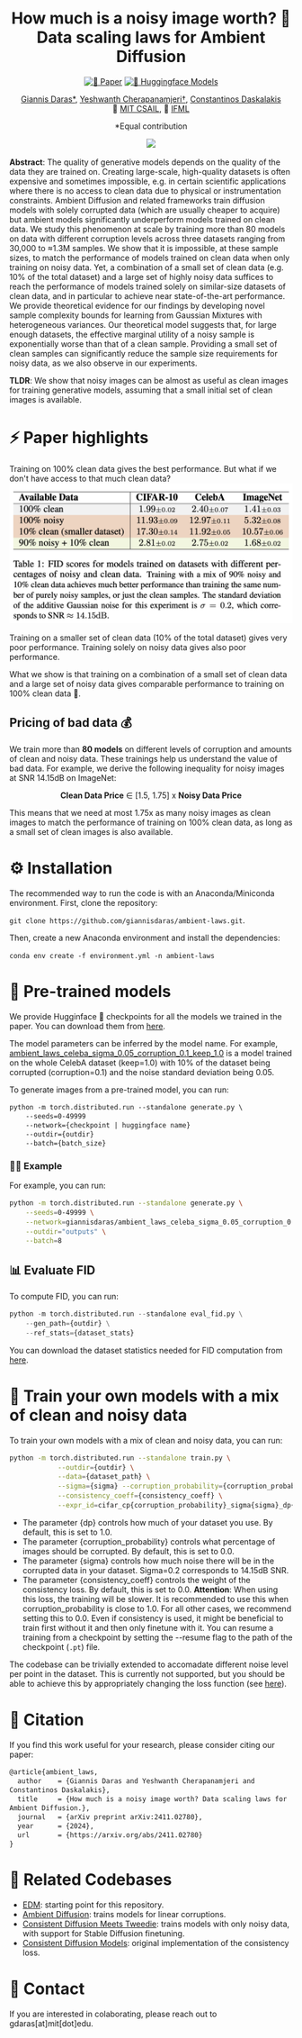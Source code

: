 <div align="center">

# How much is a noisy image worth? 👀<br /> Data scaling laws for Ambient Diffusion

[![📄 Paper](https://img.shields.io/badge/Paper-arXiv%3A2411.02780-blue)](https://arxiv.org/abs/2411.02780) [![🤗 Huggingface Models](https://img.shields.io/badge/Models-Huggingface-orange)](https://huggingface.co/giannisdaras?search_models=ambient_laws)

[Giannis Daras*](https://giannisdaras.github.io/), [Yeshwanth Cherapanamjeri†](https://yeshwanth94.github.io/), [Constantinos Daskalakis](https://people.csail.mit.edu/costis/)<br />
🏫 [MIT CSAIL](https://www.csail.mit.edu/), 🏫 [IFML](https://www.ifml.institute/index.php/)

*Equal contribution

![](figs/image_worth.png)
</div>


**Abstract**: The quality of generative models depends on the quality of the data they are trained on. Creating large-scale, high-quality datasets is often expensive and sometimes impossible, e.g. in certain scientific applications where there is no access to clean data due to physical or instrumentation constraints. Ambient Diffusion and related frameworks train diffusion models with solely corrupted data (which are usually cheaper to acquire) but ambient models significantly underperform models trained on clean data. We study this phenomenon at scale by training more than 80 models on data with different corruption levels across three datasets ranging from 30,000 to ≈1.3M samples. We show that it is impossible, at these sample sizes, to match the performance of models trained on clean data when only training on noisy data. Yet, a combination of a small set of clean data (e.g. 10% of the total dataset) and a large set of highly noisy data suffices to reach the performance of models trained solely on similar-size datasets of clean data, and in particular to achieve near state-of-the-art performance. We provide theoretical evidence for our findings by developing novel sample complexity bounds for learning from Gaussian Mixtures with heterogeneous variances. Our theoretical model suggests that, for large enough datasets, the effective marginal utility of a noisy sample is exponentially worse than that of a clean sample. Providing a small set of clean samples can significantly reduce the sample size requirements for noisy data, as we also observe in our experiments.


**TLDR**: We show that noisy images can be almost as useful as clean images for training generative models, assuming that a small initial set of clean images is available.

# ⚡️ Paper highlights 

Training on 100\% clean data gives the best performance. But what if we don't have access to that much clean data?
![](figs/table.png)

Training on a smaller set of clean data (10% of the total dataset) gives very poor performance. Training solely on noisy data gives also poor performance.

What we show is that training on a combination of a small set of clean data and a large set of noisy data gives comparable performance to training on 100\% clean data 🤯.

## Pricing of bad data 💰

We train more than **80 models** on different levels of corruption and amounts of clean and noisy data. These trainings help us understand the value of bad data. For example, we derive the following inequality for noisy images at SNR 14.15dB on ImageNet:

<div align="center">

  **Clean Data Price** ∈ [1.5, 1.75] x **Noisy Data Price**
</div>

This means that we need at most 1.75x as many noisy images as clean images to match the performance of training on 100\% clean data, as long as a small set of clean images is also available.




# ⚙️ Installation
The recommended way to run the code is with an Anaconda/Miniconda environment.
First, clone the repository: 

`git clone https://github.com/giannisdaras/ambient-laws.git`.

Then, create a new Anaconda environment and install the dependencies:

`conda env create -f environment.yml -n ambient-laws`

# 🤖 Pre-trained models

We provide Hugginface 🤗 checkpoints for all the models we trained in the paper. You can download them from [here](https://huggingface.co/giannisdaras?search_models=ambient_laws). 

The model parameters can be inferred by the model name. For example, [ambient_laws_celeba_sigma_0.05_corruption_0.1_keep_1.0](https://huggingface.co/giannisdaras/ambient_laws_celeba_sigma_0.05_corruption_0.1_keep_1.0) is a model trained on the whole CelebA dataset (keep=1.0) with 10\% of the dataset being corrupted (corruption=0.1) and the noise standard deviation being 0.05. 

To generate images from a pre-trained model, you can run:
```
python -m torch.distributed.run --standalone generate.py \
    --seeds=0-49999
    --network={checkpoint | huggingface name}
    --outdir={outdir}
    --batch={batch_size}
```

### 🧑‍🏫 Example

For example, you can run:
```bash
python -m torch.distributed.run --standalone generate.py \
    --seeds=0-49999 \
    --network=giannisdaras/ambient_laws_celeba_sigma_0.05_corruption_0.1_keep_1.0 \
    --outdir="outputs" \
    --batch=8
```
## 📊 Evaluate FID

To compute FID, you can run:
```python
python -m torch.distributed.run --standalone eval_fid.py \
    --gen_path={outdir} \
    --ref_stats={dataset_stats}
```
You can download the dataset statistics needed for FID computation from [here](https://nvlabs-fi-cdn.nvidia.com/edm/fid-refs/).


# 🥷 Train your own models with a mix of clean and noisy data 

To train your own models with a mix of clean and noisy data, you can run:

```bash
python -m torch.distributed.run --standalone train.py \
            --outdir={outdir} \
            --data={dataset_path} \
            --sigma={sigma} --corruption_probability={corruption_probability} --dataset_keep_percentage={dp} \
            --consistency_coeff={consistency_coeff} \
            --expr_id=cifar_cp{corruption_probability}_sigma{sigma}_dp{dp}_cc{consistency_coeff}"""
```

* The parameter {dp} controls how much of your dataset you use. By default, this is set to 1.0.
* The parameter {corruption_probability} controls what percentage of images should be corrupted. By default, this is set to 0.0.
* The parameter {sigma} controls how much noise there will be in the corrupted data in your dataset. Sigma=0.2 corresponds to 14.15dB SNR.
* The parameter {consistency_coeff} controls the weight of the consistency loss. By default, this is set to 0.0. **Attention**: When using this loss, the training will be slower. It is recommended to use this when corruption_probability is close to 1.0. For all other cases, we recommend setting this to 0.0. Even if consistency is used, it might be beneficial to train first without it and then only finetune with it. You can resume a training from a checkpoint by setting the --resume flag to the path of the checkpoint (`.pt`) file.

The codebase can be trivially extended to accomadate different noise level per point in the dataset. This is currently not supported, but you should be able to achieve this by appropriately changing the loss function (see [here](https://github.com/giannisdaras/ambient-laws/blob/main/training/loss.py)).


# 📄 Citation

If you find this work useful for your research, please consider citing our paper:

```
@article{ambient_laws,
  author    = {Giannis Daras and Yeshwanth Cherapanamjeri and Constantinos Daskalakis},
  title     = {How much is a noisy image worth? Data scaling laws for Ambient Diffusion.},
  journal   = {arXiv preprint arXiv:2411.02780},
  year      = {2024},
  url       = {https://arxiv.org/abs/2411.02780}
}
```

# 🔗 Related Codebases

* [EDM](https://github.com/NVlabs/edm): starting point for this repository.
* [Ambient Diffusion](https://github.com/giannisdaras/ambient-diffusion): trains models for linear corruptions.
* [Consistent Diffusion Meets Tweedie](https://github.com/giannisdaras/ambient-tweedie): trains models with only noisy data, with support for Stable Diffusion finetuning.
* [Consistent Diffusion Models](https://github.com/giannisdaras/cdm): original implementation of the consistency loss.


# 📧 Contact

If you are interested in colaborating, please reach out to gdaras[at]mit[dot]edu.


